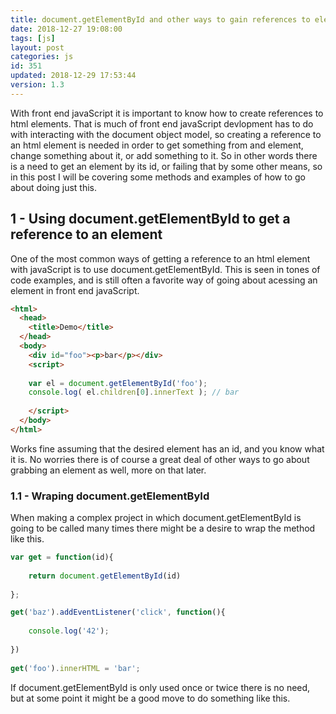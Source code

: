 ```yaml
---
title: document.getElementById and other ways to gain references to elements in javaScript
date: 2018-12-27 19:08:00
tags: [js]
layout: post
categories: js
id: 351
updated: 2018-12-29 17:53:44
version: 1.3
---
```


With front end javaScript it is important to know how to create references to html elements. That is much of front end javaScript devlopment has to do with interacting with the document object model, so creating a reference to an html element is needed in order to get something from and element, change something about it, or add something to it. So in other words there is a need to get an element by its id, or failing that by some other means, so in this post I will be covering some methods and examples of how to go about doing just this.

<!-- more -->

## 1 - Using document.getElementById to get a reference to an element

One of the most common ways of getting a reference to an html element with javaScript is to use document.getElementById. This is seen in tones of code examples, and is still often a favorite way of going about acessing an element in front end javaScript.

```html
<html>
  <head>
    <title>Demo</title>
  </head>
  <body>
    <div id="foo"><p>bar</p></div>
    <script>
 
    var el = document.getElementById('foo');
    console.log( el.children[0].innerText ); // bar
 
    </script>
  </body>
</html>
```

Works fine assuming that the desired element has an id, and you know what it is. No worries there is of course a great deal of other ways to go about grabbing an element as well, more on that later.

### 1.1 - Wraping document.getElementById

When making a complex project in which document.getElementById is going to be called many times there might be a desire to wrap the method like this.

```js
var get = function(id){
    
    return document.getElementById(id)
    
};

get('baz').addEventListener('click', function(){
    
    console.log('42');
    
})
 
get('foo').innerHTML = 'bar';
```

If document.getElementById is only used once or twice there is no need, but at some point it might be a good move to do something like this.
